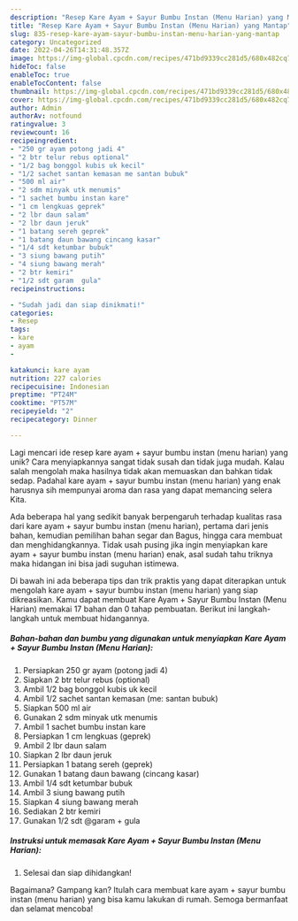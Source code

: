 ```yaml
---
description: "Resep Kare Ayam + Sayur Bumbu Instan (Menu Harian) yang Mantap"
title: "Resep Kare Ayam + Sayur Bumbu Instan (Menu Harian) yang Mantap"
slug: 835-resep-kare-ayam-sayur-bumbu-instan-menu-harian-yang-mantap
category: Uncategorized
date: 2022-04-26T14:31:48.357Z
image: https://img-global.cpcdn.com/recipes/471bd9339cc281d5/680x482cq70/kare-ayam-sayur-bumbu-instan-menu-harian-foto-resep-utama.jpg
hideToc: false
enableToc: true
enableTocContent: false
thumbnail: https://img-global.cpcdn.com/recipes/471bd9339cc281d5/680x482cq70/kare-ayam-sayur-bumbu-instan-menu-harian-foto-resep-utama.jpg
cover: https://img-global.cpcdn.com/recipes/471bd9339cc281d5/680x482cq70/kare-ayam-sayur-bumbu-instan-menu-harian-foto-resep-utama.jpg
author: Admin
authorAv: notfound
ratingvalue: 3
reviewcount: 16
recipeingredient:
- "250 gr ayam potong jadi 4"
- "2 btr telur rebus optional"
- "1/2 bag bonggol kubis uk kecil"
- "1/2 sachet santan kemasan me santan bubuk"
- "500 ml air"
- "2 sdm minyak utk menumis"
- "1 sachet bumbu instan kare"
- "1 cm lengkuas geprek"
- "2 lbr daun salam"
- "2 lbr daun jeruk"
- "1 batang sereh geprek"
- "1 batang daun bawang cincang kasar"
- "1/4 sdt ketumbar bubuk"
- "3 siung bawang putih"
- "4 siung bawang merah"
- "2 btr kemiri"
- "1/2 sdt garam  gula"
recipeinstructions:

- "Sudah jadi dan siap dinikmati!"
categories:
- Resep
tags:
- kare
- ayam
- 

katakunci: kare ayam  
nutrition: 227 calories
recipecuisine: Indonesian
preptime: "PT24M"
cooktime: "PT57M"
recipeyield: "2"
recipecategory: Dinner

---
```





Lagi mencari ide resep kare ayam + sayur bumbu instan (menu harian) yang unik? Cara menyiapkannya sangat tidak susah dan tidak juga mudah. Kalau salah mengolah maka hasilnya tidak akan memuaskan dan bahkan tidak sedap. Padahal kare ayam + sayur bumbu instan (menu harian) yang enak harusnya sih mempunyai aroma dan rasa yang dapat memancing selera Kita.





Ada beberapa hal yang sedikit banyak berpengaruh terhadap kualitas rasa dari kare ayam + sayur bumbu instan (menu harian), pertama dari jenis bahan, kemudian pemilihan bahan segar dan Bagus, hingga cara membuat dan menghidangkannya. Tidak usah pusing jika ingin menyiapkan kare ayam + sayur bumbu instan (menu harian) enak,      asal sudah tahu triknya maka hidangan ini bisa jadi suguhan istimewa.





















Di bawah ini ada beberapa tips dan trik praktis yang dapat diterapkan untuk mengolah kare ayam + sayur bumbu instan (menu harian) yang siap dikreasikan. Kamu dapat membuat Kare Ayam + Sayur Bumbu Instan (Menu Harian) memakai 17 bahan dan 0 tahap pembuatan. Berikut ini langkah-langkah untuk membuat hidangannya.

<!--inarticleads1-->

##### Bahan-bahan dan bumbu yang digunakan untuk menyiapkan Kare Ayam + Sayur Bumbu Instan (Menu Harian):

1. Persiapkan 250 gr ayam (potong jadi 4)
1. Siapkan 2 btr telur rebus (optional)
1. Ambil 1/2 bag bonggol kubis uk kecil
1. Ambil 1/2 sachet santan kemasan (me: santan bubuk)
1. Siapkan 500 ml air
1. Gunakan 2 sdm minyak utk menumis
1. Ambil 1 sachet bumbu instan kare
1. Persiapkan 1 cm lengkuas (geprek)
1. Ambil 2 lbr daun salam
1. Siapkan 2 lbr daun jeruk
1. Persiapkan 1 batang sereh (geprek)
1. Gunakan 1 batang daun bawang (cincang kasar)
1. Ambil 1/4 sdt ketumbar bubuk
1. Ambil 3 siung bawang putih
1. Siapkan 4 siung bawang merah
1. Sediakan 2 btr kemiri
1. Gunakan 1/2 sdt @garam + gula




<!--inarticleads2-->

##### Instruksi untuk memasak Kare Ayam + Sayur Bumbu Instan (Menu Harian):


1. Selesai dan siap dihidangkan!



Bagaimana? Gampang kan? Itulah cara membuat kare ayam + sayur bumbu instan (menu harian) yang bisa kamu lakukan di rumah. Semoga bermanfaat dan selamat mencoba!
